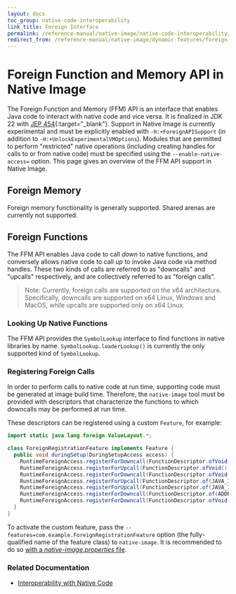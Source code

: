 ```yaml
---
layout: docs
toc_group: native-code-interoperability
link_title: Foreign Interface
permalink: /reference-manual/native-image/native-code-interoperability/foreign-interface/
redirect_from: /reference-manual/native-image/dynamic-features/foreign-interface/
---
```


# Foreign Function and Memory API in Native Image

The Foreign Function and Memory (FFM) API is an interface that enables Java code to interact with native code and vice versa.
It is finalized in JDK 22 with [JEP 454](https://openjdk.org/jeps/454){:target="_blank"}.
Support in Native Image is currently experimental and must be explicitly enabled with `-H:+ForeignAPISupport` (in addition to `-H:+UnlockExperimentalVMOptions`).
Modules that are permitted to perform "restricted" native operations (including creating handles for calls to or from native code) must be specified using the `--enable-native-access=` option.
This page gives an overview of the FFM API support in Native Image.

## Foreign Memory

Foreign memory functionality is generally supported. 
Shared arenas are currently not supported.

## Foreign Functions

The FFM API enables Java code to call _down_ to native functions, and conversely allows native code to call _up_ to invoke Java code via method handles.
These two kinds of calls are referred to as "downcalls" and "upcalls" respectively, and are collectively referred to as "foreign calls".

> Note: Currently, foreign calls are supported on the x64 architecture.
> Specifically, downcalls are supported on x64 Linux, Windows and MacOS, while upcalls are supported only on x64 Linux.

### Looking Up Native Functions

The FFM API provides the `SymbolLookup` interface to find functions in native libraries by name.
`SymbolLookup.loaderLookup()` is currently the only supported kind of `SymbolLookup`.

### Registering Foreign Calls

In order to perform calls to native code at run time, supporting code must be generated at image build time.
Therefore, the `native-image` tool must be provided with descriptors that characterize the functions to which downcalls may be performed at run time.

These descriptors can be registered using a custom `Feature`, for example:
```java
import static java.lang.foreign.ValueLayout.*;

class ForeignRegistrationFeature implements Feature { 
  public void duringSetup(DuringSetupAccess access) {
    RuntimeForeignAccess.registerForDowncall(FunctionDescriptor.ofVoid());
    RuntimeForeignAccess.registerForUpcall(FunctionDescriptor.ofVoid());
    RuntimeForeignAccess.registerForDowncall(FunctionDescriptor.ofVoid(), Linker.Option.critical(false));
    RuntimeForeignAccess.registerForUpcall(FunctionDescriptor.of(JAVA_INT, JAVA_INT));
    RuntimeForeignAccess.registerForUpcall(FunctionDescriptor.of(JAVA_INT, JAVA_INT, JAVA_INT));
    RuntimeForeignAccess.registerForDowncall(FunctionDescriptor.of(ADDRESS, JAVA_INT, JAVA_INT), Linker.Option.firstVariadicArg(1));
    RuntimeForeignAccess.registerForDowncall(FunctionDescriptor.ofVoid(JAVA_INT), Linker.Option.captureCallState("errno"));
  }
}
```
To activate the custom feature, pass the `--features=com.example.ForeignRegistrationFeature` option (the fully-qualified name of the feature class) to `native-image`.
It is recommended to do so [with a _native-image.properties_ file](BuildConfiguration.md#embed-a-configuration-file).

### Related Documentation

- [Interoperability with Native Code](InteropWithNativeCode.md)